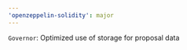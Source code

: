```yaml
---
'openzeppelin-solidity': major
---
```


`Governor`: Optimized use of storage for proposal data

